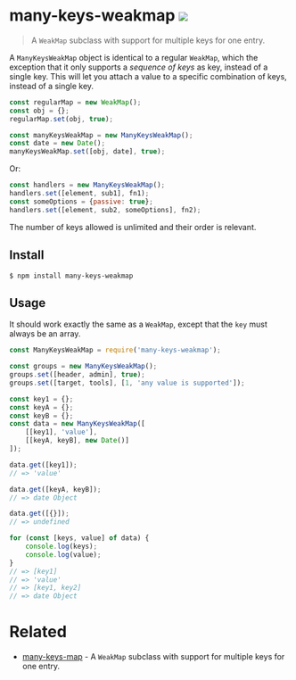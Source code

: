 # many-keys-weakmap [![][badge-gzip]][link-bundlephobia]

[badge-gzip]: https://img.shields.io/bundlephobia/minzip/many-keys-weakmap.svg?label=gzipped
[link-bundlephobia]: https://bundlephobia.com/result?p=many-keys-weakmap

> A `WeakMap` subclass with support for multiple keys for one entry.

A `ManyKeysWeakMap` object is identical to a regular `WeakMap`, which the exception that it only supports a _sequence of keys_ as key, instead of a single key. This will let you attach a value to a specific combination of keys, instead of a single key.

```js
const regularMap = new WeakMap();
const obj = {};
regularMap.set(obj, true);

const manyKeysWeakMap = new ManyKeysWeakMap();
const date = new Date();
manyKeysWeakMap.set([obj, date], true);
```

Or:

```js
const handlers = new ManyKeysWeakMap();
handlers.set([element, sub1], fn1);
const someOptions = {passive: true};
handlers.set([element, sub2, someOptions], fn2);
```

The number of keys allowed is unlimited and their order is relevant.


## Install

```
$ npm install many-keys-weakmap
```


## Usage

It should work exactly the same as a `WeakMap`, except that the `key` must always be an array.

```js
const ManyKeysWeakMap = require('many-keys-weakmap');

const groups = new ManyKeysWeakMap();
groups.set([header, admin], true);
groups.set([target, tools], [1, 'any value is supported']);

const key1 = {};
const keyA = {};
const keyB = {};
const data = new ManyKeysWeakMap([
	[[key1], 'value'],
	[[keyA, keyB], new Date()]
]);

data.get([key1]);
// => 'value'

data.get([keyA, keyB]);
// => date Object

data.get([{}]);
// => undefined

for (const [keys, value] of data) {
	console.log(keys);
	console.log(value);
}
// => [key1]
// => 'value'
// => [key1, key2]
// => date Object
```

# Related

- [many-keys-map](https://github.com/fregante/many-keys-map) - A `WeakMap` subclass with support for multiple keys for one entry.
